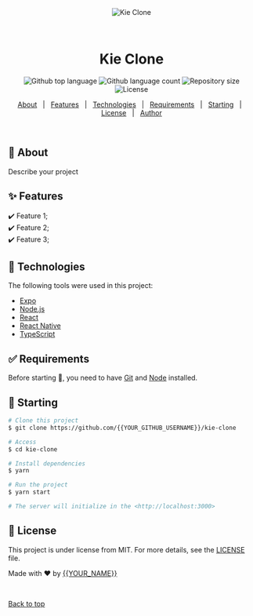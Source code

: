 <div align="center" id="top"> 
  <img src="./.github/app.gif" alt="Kie Clone" />

  &#xa0;

  <!-- <a href="https://kieclone.netlify.app">Demo</a> -->
</div>

<h1 align="center">Kie Clone</h1>

<p align="center">
  <img alt="Github top language" src="https://img.shields.io/github/languages/top/{{YOUR_GITHUB_USERNAME}}/kie-clone?color=56BEB8">

  <img alt="Github language count" src="https://img.shields.io/github/languages/count/{{YOUR_GITHUB_USERNAME}}/kie-clone?color=56BEB8">

  <img alt="Repository size" src="https://img.shields.io/github/repo-size/{{YOUR_GITHUB_USERNAME}}/kie-clone?color=56BEB8">

  <img alt="License" src="https://img.shields.io/github/license/{{YOUR_GITHUB_USERNAME}}/kie-clone?color=56BEB8">

  <!-- <img alt="Github issues" src="https://img.shields.io/github/issues/{{YOUR_GITHUB_USERNAME}}/kie-clone?color=56BEB8" /> -->

  <!-- <img alt="Github forks" src="https://img.shields.io/github/forks/{{YOUR_GITHUB_USERNAME}}/kie-clone?color=56BEB8" /> -->

  <!-- <img alt="Github stars" src="https://img.shields.io/github/stars/{{YOUR_GITHUB_USERNAME}}/kie-clone?color=56BEB8" /> -->
</p>

<!-- Status -->

<!-- <h4 align="center"> 
	🚧  Kie Clone 🚀 Under construction...  🚧
</h4> 

<hr> -->

<p align="center">
  <a href="#dart-about">About</a> &#xa0; | &#xa0; 
  <a href="#sparkles-features">Features</a> &#xa0; | &#xa0;
  <a href="#rocket-technologies">Technologies</a> &#xa0; | &#xa0;
  <a href="#white_check_mark-requirements">Requirements</a> &#xa0; | &#xa0;
  <a href="#checkered_flag-starting">Starting</a> &#xa0; | &#xa0;
  <a href="#memo-license">License</a> &#xa0; | &#xa0;
  <a href="https://github.com/{{YOUR_GITHUB_USERNAME}}" target="_blank">Author</a>
</p>

<br>

## :dart: About ##

Describe your project

## :sparkles: Features ##

:heavy_check_mark: Feature 1;\
:heavy_check_mark: Feature 2;\
:heavy_check_mark: Feature 3;

## :rocket: Technologies ##

The following tools were used in this project:

- [Expo](https://expo.io/)
- [Node.js](https://nodejs.org/en/)
- [React](https://pt-br.reactjs.org/)
- [React Native](https://reactnative.dev/)
- [TypeScript](https://www.typescriptlang.org/)

## :white_check_mark: Requirements ##

Before starting :checkered_flag:, you need to have [Git](https://git-scm.com) and [Node](https://nodejs.org/en/) installed.

## :checkered_flag: Starting ##

```bash
# Clone this project
$ git clone https://github.com/{{YOUR_GITHUB_USERNAME}}/kie-clone

# Access
$ cd kie-clone

# Install dependencies
$ yarn

# Run the project
$ yarn start

# The server will initialize in the <http://localhost:3000>
```

## :memo: License ##

This project is under license from MIT. For more details, see the [LICENSE](LICENSE.md) file.


Made with :heart: by <a href="https://github.com/{{YOUR_GITHUB_USERNAME}}" target="_blank">{{YOUR_NAME}}</a>

&#xa0;

<a href="#top">Back to top</a>
